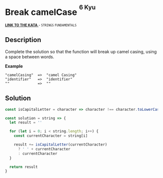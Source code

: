 <h1>Break camelCase <sup><sup>6 Kyu</sup></sup></h1>

<sup>
  <a href="https://www.codewars.com/kata/5208f99aee097e6552000148">
    <strong>LINK TO THE KATA</strong>
  </a> - <code>STRINGS</code> <code>FUNDAMENTALS</code>
</sup>

## Description

Complete the solution so that the function will break up camel casing, using a space between words.

**Example**

```
"camelCasing"  =>  "camel Casing"
"identifier"   =>  "identifier"
""             =>  ""
```

## Solution

```javascript
const isCapitalLetter = character => character !== character.toLowerCase()

const solution = string => {
  let result = ''

  for (let i = 0; i < string.length; i++) {
    const currentCharacter = string[i]

    result += isCapitalLetter(currentCharacter)
      ? ' ' + currentCharacter
      : currentCharacter
  }

  return result
}
```
